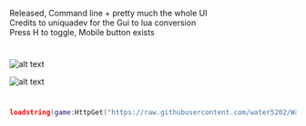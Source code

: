 Released, Command line + pretty much the whole UI</br>
Credits to uniquadev for the Gui to lua conversion</br>
Press H to toggle, Mobile button exists
#
![alt text](https://img.shields.io/badge/Objects-%20Instances_26%20Scripts_10-blue)</br>

![alt text](https://i.ibb.co/204dmc2f/consolewindow.png)
#
```lua
loadstring(game:HttpGet("https://raw.githubusercontent.com/water5202/Water-s-Custom-Console/refs/heads/main/Loader.lua"))()
